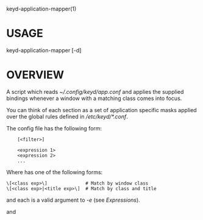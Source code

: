 keyd-application-mapper(1)

# USAGE

keyd-application-mapper [-d]

# OVERVIEW

A script which reads _~/.config/keyd/app.conf_ and applies the supplied
bindings whenever a window with a matching class comes into focus.

You can think of each section as a set of application specific masks applied
over the global rules defined in _/etc/keyd/\*.conf_. 

The config file has the following form:

```
	[<filter>]

	<expression 1>
	<expression 2>
	...
```

Where _<filter>_ has one of the following forms:

	\[<class exp>\]              # Match by window class
	\[<class exp>|<title exp>\]  # Match by class and title

and each _<expression>_ is a valid argument to _-e_ (see *Expressions*).

_<class exp>_ and _<title exp>_ are strings which describe window class and title names
to be matched, and may optionally contain unix style wildcards (\*). For example, 
_[gnome|\*find\*]_ will match any window with a class of _gnome_ and a title
containing the substring _find_.

E.G:

```
	[kitty]

	alt.] = C-tab
	alt.[ = C-S-tab
	alt.t = C-S-t

	[st-*]

	alt.1  = macro(Inside space st)

	[chromium]

	control.1 = macro(Inside space chrome!)
	alt.] = C-tab
	alt.[ = C-S-tab
	alt.t = C-t
```

Will remap _A-1_ to the the string 'Inside st' when a window with a class
that begins with 'st-' (e.g st-256color) is active. 

Window class and title names can be obtained by inspecting the log output while the
daemon is running (e.g _tail\ -f\ ~/.config/keyd/app.log_).

At the moment X, Sway and Gnome are supported.

# INSTALLATION

Installation is a simple matter of running the command _keyd-application-mapper -d_
somewhere in your display server initialization logic (e.g _~/.xinitrc_ or
_~/.xsession_). If you are running Gnome, 
running _keyd-application-mapper_ for the first time will install an extension
which manages the script lifecycle.

In order for this to work, keyd must be running and the user must have access
to */var/run/keyd.socket* (i.e be a member of the *keyd* group). 

# A note on security

Any user which can interact with a program that directly controls input devices
should be assumed to have full access to the system.

While keyd offers slightly better isolation compared to other remappers by dint
of mediating access through an IPC mechanism (rather than granting users
blanket access to /dev/input/\* and /dev/uinput), it still provides an
opportunity for abuse and should be treated with due deference.

Specifically, access to */var/run/keyd.socket* should only be granted to
trusted users and the group _keyd_ should be regarded with the same reverence
as _wheel_.


